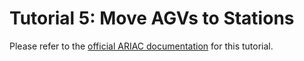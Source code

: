 # Tutorial 5: Move AGVs to Stations

Please refer to the [official ARIAC documentation](https://ariac.readthedocs.io/en/latest/tutorials/tutorial_5.html) for this tutorial.
